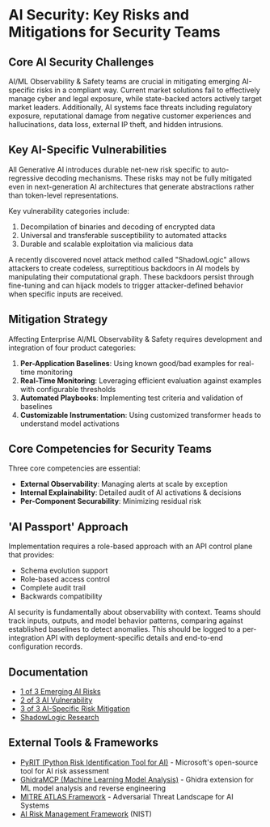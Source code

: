 # AI Security: Key Risks and Mitigations for Security Teams

## Core AI Security Challenges

AI/ML Observability & Safety teams are crucial in mitigating emerging AI-specific risks in a compliant way. Current market solutions fail to effectively manage cyber and legal exposure, while state-backed actors actively target market leaders. Additionally, AI systems face threats including regulatory exposure, reputational damage from negative customer experiences and hallucinations, data loss, external IP theft, and hidden intrusions.

## Key AI-Specific Vulnerabilities

All Generative AI introduces durable net-new risk specific to auto-regressive decoding mechanisms. These risks may not be fully mitigated even in next-generation AI architectures that generate abstractions rather than token-level representations.

Key vulnerability categories include:

1. Decompilation of binaries and decoding of encrypted data
2. Universal and transferable susceptibility to automated attacks
3. Durable and scalable exploitation via malicious data

A recently discovered novel attack method called "ShadowLogic" allows attackers to create codeless, surreptitious backdoors in AI models by manipulating their computational graph. These backdoors persist through fine-tuning and can hijack models to trigger attacker-defined behavior when specific inputs are received.

## Mitigation Strategy

Affecting Enterprise AI/ML Observability & Safety requires development and integration of four product categories:

1. **Per-Application Baselines**: Using known good/bad examples for real-time monitoring
2. **Real-Time Monitoring**: Leveraging efficient evaluation against examples with configurable thresholds
3. **Automated Playbooks**: Implementing test criteria and validation of baselines
4. **Customizable Instrumentation**: Using customized transformer heads to understand model activations

## Core Competencies for Security Teams

Three core competencies are essential:

* **External Observability**: Managing alerts at scale by exception
* **Internal Explainability**: Detailed audit of AI activations & decisions
* **Per-Component Securability**: Minimizing residual risk

## 'AI Passport' Approach

Implementation requires a role-based approach with an API control plane that provides:

* Schema evolution support
* Role-based access control
* Complete audit trail
* Backwards compatibility

AI security is fundamentally about observability with context. Teams should track inputs, outputs, and model behavior patterns, comparing against established baselines to detect anomalies. This should be logged to a per-integration API with deployment-specific details and end-to-end configuration records.

## Documentation

* [1 of 3 Emerging AI Risks](https://github.com/ec-council-learning/Hands-on-AI-Red-Teaming-with-PyRIT/blob/main/1%20of%203%20Emerging%20AI%20Risks.pdf)
* [2 of 3 AI Vulnerability](https://github.com/ec-council-learning/Hands-on-AI-Red-Teaming-with-PyRIT/blob/main/2%20of%203%20AI%20Vulnerability.pdf)
* [3 of 3 AI-Specific Risk Mitigation](https://github.com/ec-council-learning/Hands-on-AI-Red-Teaming-with-PyRIT/blob/main/3%20of%203%20AI-Specific%20Risk%20Mitigation.pdf)
* [ShadowLogic Research](https://hiddenlayer.com/innovation-hub/shadowlogic/#Backdooring%20Phi-3)

## External Tools & Frameworks

* [PyRIT (Python Risk Identification Tool for AI)](https://azure.github.io/PyRIT/index.html) - Microsoft's open-source tool for AI risk assessment
* [GhidraMCP (Machine Learning Model Analysis)](https://github.com/LaurieWired/GhidraMCP) - Ghidra extension for ML model analysis and reverse engineering
* [MITRE ATLAS Framework](https://atlas.mitre.org/) - Adversarial Threat Landscape for AI Systems
* [AI Risk Management Framework](https://nvlpubs.nist.gov/nistpubs/ai/NIST.AI.100-2e2025.pdf) (NIST)
